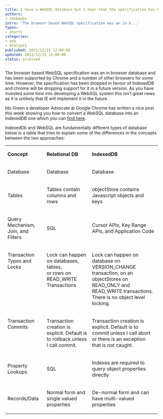 ```yaml
---
title: I have a WebSQL database but I hear that the specification has been dropped will IE ever support WebSQL?
authors:
- thebeebs
intro: 'The browser based WebSQL specification was an in b...'
types:
- shorts
categories:
- web
- html5at5
published: 2011/12/15 12:00:00
updated: 2011/12/15 13:00:00
status: archived
---
```


The browser based WebSQL specification was an in browser database and has been supported by Chrome and a number of other browsers for some time. However, the specification has been dropped in favour of IndexedDB and chrome will be dropping support for it in a future version. As you have invested some time into developing a WebSQL system this isn&rsquo;t great news as it is unlikely that IE will implement it in the future.<p>Ido Green a developer Advocate at Google Chrome has written a nice post this week showing you how to convert a WebSQL database into an IndexedDB one which you can [find here](http://greenido.wordpress.com/2011/11/29/convert-your-websql-to-indexeddb/).

IndexedDb and WebSQL are fundamentally different types of database below is a table that tries to explain some of the differences in the concepts between the two approaches:
<table border="0" cellspacing="0" cellpadding="0">
<tbody>
<tr>
<td width="151">

**Concept**

</td>
<td width="255">

**Relational DB**

</td>
<td width="440">

**IndexedDB**

</td>
</tr>
<tr>
<td width="151">

Database

</td>
<td width="255">

Database

</td>
<td width="440">

Database

</td>
</tr>
<tr>
<td width="151">

Tables

</td>
<td width="255">

Tables contain columns and rows

</td>
<td width="440">

objectStore contains Javascript objects and keys

</td>
</tr>
<tr>
<td width="151">

Query Mechanism, Join, and Filters

</td>
<td width="255">

SQL

</td>
<td width="440">

Cursor APIs, Key Range APIs, and Application Code

</td>
</tr>
<tr>
<td valign="top" width="151">

Transaction Types and Locks

</td>
<td valign="top" width="255">

Lock can happen on databases, tables,   
or rows on READ_WRITE Transactions

</td>
<td valign="top" width="440">

Lock can happen on database on VERSION_CHANGE transaction, on an objectStores on READ_ONLY and READ_WRITE transactions. There is no object level locking.

</td>
</tr>
<tr>
<td valign="top" width="151">

Transaction Commits

</td>
<td valign="top" width="255">

Transaction creation is explicit. Default is to rollback unless I call commit.

</td>
<td valign="top" width="440">

Transaction creation is explicit. Default is to commit unless I call abort or there is an exception that is not caught.

</td>
</tr>
<tr>
<td width="151">

Property Lookups

</td>
<td width="255">

SQL

</td>
<td width="440">

Indexes are required to query object properties directly

</td>
</tr>
<tr>
<td width="151">

Records/Data

</td>
<td width="255">

Normal form and single valued properties

</td>
<td width="440">

De-normal form and can have multi-valued properties

</td>
</tr>
</tbody>
</table></p>